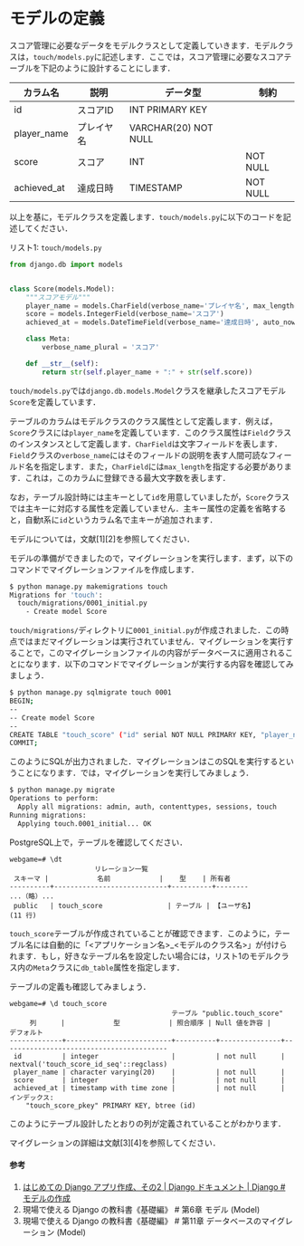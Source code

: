 # モデルの定義

スコア管理に必要なデータをモデルクラスとして定義していきます．モデルクラスは，`touch/models.py`に記述します．ここでは，スコア管理に必要なスコアテーブルを下記のように設計することにします．

| カラム名 | 説明 | データ型 | 制約 |
| --- | --- | --- | --- |
| id | スコアID | INT	PRIMARY KEY |
| player_name | プレイヤ名 | VARCHAR(20)	NOT NULL |
| score | スコア | INT | NOT NULL |
| achieved_at | 達成日時 | TIMESTAMP | NOT NULL |

以上を基に，モデルクラスを定義します．`touch/models.py`に以下のコードを記述してください．

リスト1: `touch/models.py`
```py
from django.db import models


class Score(models.Model):
    """スコアモデル"""
    player_name = models.CharField(verbose_name='プレイヤ名', max_length=20)
    score = models.IntegerField(verbose_name='スコア')
    achieved_at = models.DateTimeField(verbose_name='達成日時', auto_now_add=True)

    class Meta:
        verbose_name_plural = 'スコア'

    def __str__(self):
        return str(self.player_name + ":" + str(self.score))
```

`touch/models.py`では`django.db.models.Model`クラスを継承したスコアモデル`Score`を定義しています．

テーブルのカラムはモデルクラスのクラス属性として定義します．例えば，`Score`クラスには`player_name`を定義しています．このクラス属性は`Field`クラスのインスタンスとして定義します．`CharField`は文字フィールドを表します．`Field`クラスの`verbose_name`にはそのフィールドの説明を表す人間可読なフィールド名を指定します．また，`CharField`には`max_length`を指定する必要があります．これは，このカラムに登録できる最大文字数を表します．

なお，テーブル設計時には主キーとして`id`を用意していましたが，`Score`クラスでは主キーに対応する属性を定義していません．主キー属性の定義を省略すると，自動t系に`id`というカラム名で主キーが追加されます．


モデルについては，文献[1][2]を参照してください．


モデルの準備ができましたので，マイグレーションを実行します．まず，以下のコマンドでマイグレーションファイルを作成します．

```bash
$ python manage.py makemigrations touch
Migrations for 'touch':
  touch/migrations/0001_initial.py
    - Create model Score
```

`touch/migrations/`ディレクトリに`0001_initial.py`が作成されました．この時点ではまだマイグレーションは実行されていません．マイグレーションを実行することで，このマイグレーションファイルの内容がデータベースに適用されることになります．以下のコマンドでマイグレーションが実行する内容を確認してみましょう．

```bash
$ python manage.py sqlmigrate touch 0001
BEGIN;
--
-- Create model Score
--
CREATE TABLE "touch_score" ("id" serial NOT NULL PRIMARY KEY, "player_name" varchar(20) NOT NULL, "score" integer NOT NULL, "achieved_at" timestamp with time zone NOT NULL);
COMMIT;
```

このようにSQLが出力されました．マイグレーションはこのSQLを実行するということになります．では，マイグレーションを実行してみましょう．

```bash
$ python manage.py migrate
Operations to perform:
  Apply all migrations: admin, auth, contenttypes, sessions, touch
Running migrations:
  Applying touch.0001_initial... OK
```

PostgreSQL上で，テーブルを確認してください．
 
```pgsql
webgame=# \dt
                     リレーション一覧
 スキーマ |            名前            |    型    | 所有者 
----------+----------------------------+----------+--------
...（略）...
 public   | touch_score                | テーブル | 【ユーザ名】
(11 行)
```

`touch_score`テーブルが作成されていることが確認できます．このように，テーブル名には自動的に「<アプリケーション名>_<モデルのクラス名>」が付けられます．もし，好きなテーブル名を設定したい場合には，リスト1のモデルクラス内の`Meta`クラスに`db_table`属性を指定します．

テーブルの定義も確認してみましょう．

```pgsql
webgame=# \d touch_score
                                        テーブル "public.touch_score"
     列      |            型            | 照合順序 | Null 値を許容 |               デフォルト                
-------------+--------------------------+----------+---------------+-----------------------------------------
 id          | integer                  |          | not null      | nextval('touch_score_id_seq'::regclass)
 player_name | character varying(20)    |          | not null      | 
 score       | integer                  |          | not null      | 
 achieved_at | timestamp with time zone |          | not null      | 
インデックス:
    "touch_score_pkey" PRIMARY KEY, btree (id)
```

このようにテーブル設計したとおりの列が定義されていることがわかります．

マイグレーションの詳細は文献[3][4]を参照してください．

#### 参考
1. [はじめての Django アプリ作成、その2 | Django ドキュメント | Django # モデルの作成](https://docs.djangoproject.com/ja/3.2/intro/tutorial02/#creating-models)
1. 現場で使える Django の教科書《基礎編》 # 第6章 モデル (Model)
1. 現場で使える Django の教科書《基礎編》 # 第11章 データベースのマイグレーション (Model)
